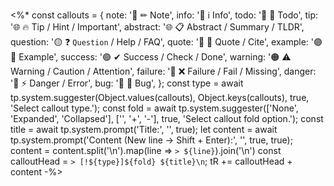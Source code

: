 <%* 
const callouts = { note: '🔵 ✏ Note', info: '🔵 ℹ Info', todo: '🔵 🔳 Todo', tip: '🌐 🔥 Tip / Hint / Important', abstract: '🌐 📋 Abstract / Summary / TLDR', question: '🟡 ❓ `Question` / Help / FAQ', quote: '🔘 💬 Quote / Cite', example: '🟣 📑 Example', success: '🟢 ✔ Success / Check / Done', warning: '🟠 ⚠ Warning / Caution / Attention', failure: '🔴 ❌ Failure / Fail / Missing', danger: '🔴 ⚡ Danger / Error', bug: '🔴 🐞 Bug', }; 
const type = await tp.system.suggester(Object.values(callouts), Object.keys(callouts), true, 'Select callout type.'); 
const fold = await tp.system.suggester(['None', 'Expanded', 'Collapsed'], ['', '+', '-'], true, 'Select callout fold option.'); 
const title = await tp.system.prompt('Title:', '', true); let content = await tp.system.prompt('Content (New line -> Shift + Enter):', '', true, true); content = content.split('\n').map(line => `> ${line}`).join('\n') const calloutHead = `> [!${type}]${fold} ${title}\n`; tR += calloutHead + content 
-%>